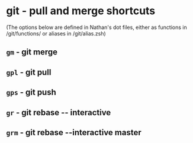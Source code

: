# git - pull and merge shortcuts

(The options below are defined in Nathan's dot files, either as functions in /git/functions/ or aliases in /git/alias.zsh)

## `gm` - git merge

## `gpl` - git pull

## `gps` - git push

## `gr` - git rebase -- interactive

## `grm` - git rebase --interactive master
